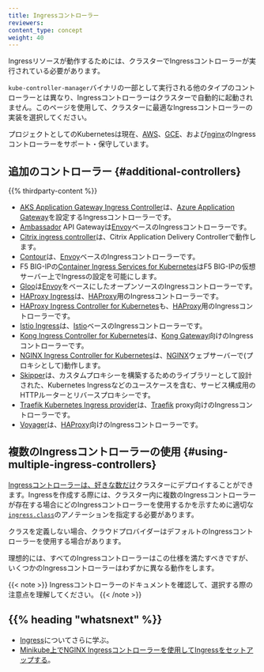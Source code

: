 ```yaml
---
title: Ingressコントローラー
reviewers:
content_type: concept
weight: 40
---
```


<!-- overview -->

Ingressリソースが動作するためには、クラスターでIngressコントローラーが実行されている必要があります。

`kube-controller-manager`バイナリの一部として実行される他のタイプのコントローラーとは異なり、Ingressコントローラーはクラスターで自動的に起動されません。このページを使用して、クラスターに最適なIngressコントローラーの実装を選択してください。

プロジェクトとしてのKubernetesは現在、[AWS](https://github.com/kubernetes-sigs/aws-load-balancer-controller#readme)、[GCE](https://git.k8s.io/ingress-gce/README.md#readme)、および[nginx](https://git.k8s.io/ingress-nginx/README.md#readme)のIngressコントローラーをサポート・保守しています。

<!-- body -->

## 追加のコントローラー {#additional-controllers}

{{% thirdparty-content %}}

* [AKS Application Gateway Ingress Controller](https://github.com/Azure/application-gateway-kubernetes-ingress)は、[Azure Application Gateway](https://docs.microsoft.com/azure/application-gateway/overview)を設定するIngressコントローラーです。
* [Ambassador](https://www.getambassador.io/) API Gatewayは[Envoy](https://www.envoyproxy.io)ベースのIngressコントローラーです。
* [Citrix ingress controller](https://github.com/citrix/citrix-k8s-ingress-controller#readme)は、Citrix Application Delivery Controllerで動作します。
* [Contour](https://projectcontour.io/)は、[Envoy](https://www.envoyproxy.io/)ベースのIngressコントローラーです。
* F5 BIG-IPの[Container Ingress Services for Kubernetes](https://clouddocs.f5.com/containers/latest/userguide/kubernetes/)はF5 BIG-IPの仮想サーバー上でIngressの設定を可能にします。
* [Gloo](https://gloo.solo.io)は[Envoy](https://www.envoyproxy.io)をベースにしたオープンソースのIngressコントローラーです。
* [HAProxy Ingress](https://haproxy-ingress.github.io)は、[HAProxy](http://www.haproxy.org/#desc)用のIngressコントローラーです。
* [HAProxy Ingress Controller for Kubernetes](https://github.com/haproxytech/kubernetes-ingress)も、[HAProxy](http://www.haproxy.org/#desc)用のIngressコントローラーです。
* [Istio Ingress](https://istio.io/latest/docs/tasks/traffic-management/ingress/kubernetes-ingress/)は、[Istio](https://istio.io/)ベースのIngressコントローラーです。
* [Kong Ingress Controller for Kubernetes](https://github.com/Kong/kubernetes-ingress-controller#readme)は、[Kong Gateway](https://konghq.com/kong/)向けのIngressコントローラーです。
* [NGINX Ingress Controller for Kubernetes](https://www.nginx.com/products/nginx/kubernetes-ingress-controller)は、[NGINX](https://www.nginx.com/resources/glossary/nginx/)ウェブサーバーで(プロキシとして)動作します。
* [Skipper](https://opensource.zalando.com/skipper/kubernetes/ingress-controller/)は、カスタムプロキシーを構築するためのライブラリーとして設計された、Kubernetes Ingressなどのユースケースを含む、サービス構成用のHTTPルーターとリバースプロキシーです。
* [Traefik Kubernetes Ingress provider](https://doc.traefik.io/traefik/providers/kubernetes-ingress/)は、[Traefik](https://github.com/containous/traefik) proxy向けのIngressコントローラーです。
* [Voyager](https://appscode.com/products/voyager)は、[HAProxy](http://www.haproxy.org/#desc)向けのIngressコントローラーです。

## 複数のIngressコントローラーの使用 {#using-multiple-ingress-controllers}

[Ingressコントローラーは、好きな数だけ](https://git.k8s.io/ingress-nginx/docs/user-guide/multiple-ingress.md#multiple-ingress-controllers)クラスターにデプロイすることができます。Ingressを作成する際には、クラスター内に複数のIngressコントローラーが存在する場合にどのIngressコントローラーを使用するかを示すために適切な[`ingress.class`](https://git.k8s.io/ingress-gce/docs/faq/README.md#how-do-i-run-multiple-ingress-controllers-in-the-same-cluster)のアノテーションを指定する必要があります。

クラスを定義しない場合、クラウドプロバイダーはデフォルトのIngressコントローラーを使用する場合があります。

理想的には、すべてのIngressコントローラーはこの仕様を満たすべきですが、いくつかのIngressコントローラーはわずかに異なる動作をします。

{{< note >}}
Ingressコントローラーのドキュメントを確認して、選択する際の注意点を理解してください。
{{< /note >}}

## {{% heading "whatsnext" %}}

* [Ingress](/ja/docs/concepts/services-networking/ingress/)についてさらに学ぶ。
* [Minikube上でNGINX Ingressコントローラーを使用してIngressをセットアップする](/ja/docs/tasks/access-application-cluster/ingress-minikube)。
